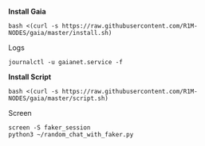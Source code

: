 <b> Install Gaia </b>

```
bash <(curl -s https://raw.githubusercontent.com/R1M-NODES/gaia/master/install.sh)
```

Logs
```
journalctl -u gaianet.service -f
```

<b> Install Script </b>

```
bash <(curl -s https://raw.githubusercontent.com/R1M-NODES/gaia/master/script.sh)
```

Screen
```
screen -S faker_session
python3 ~/random_chat_with_faker.py
```
